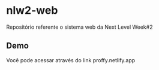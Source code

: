 # nlw2-web
Repositório referente o sistema web da Next Level Week#2

## Demo
Você pode acessar através do link proffy.netlify.app
